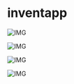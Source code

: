 # inventapp


![IMG](https://i.hizliresim.com/WuMufr.png)

![IMG](https://i.hizliresim.com/GOpPDK.png)

![IMG](https://i.hizliresim.com/ptrn3p.png)

![IMG](https://i.hizliresim.com/bneKhL.png)

